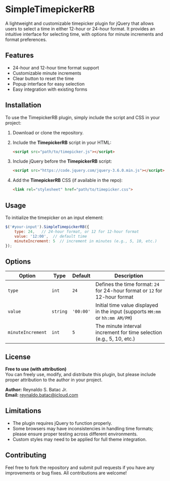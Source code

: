 # SimpleTimepickerRB

A lightweight and customizable timepicker plugin for jQuery that allows users to select a time in either 12-hour or 24-hour format. It provides an intuitive interface for selecting time, with options for minute increments and format preferences.

## Features

- 24-hour and 12-hour time format support
- Customizable minute increments
- Clear button to reset the time
- Popup interface for easy selection
- Easy integration with existing forms

## Installation

To use the TimepickerRB plugin, simply include the script and CSS in your project:

1. Download or clone the repository.

2. Include the **TimepickerRB** script in your HTML:

    ```html
    <script src="path/to/timepicker.js"></script>
    ```

3. Include jQuery before the **TimepickerRB** script:

    ```html
    <script src="https://code.jquery.com/jquery-3.6.0.min.js"></script>
    ```

4. Add the **TimepickerRB** CSS (if available in the repo):

    ```html
    <link rel="stylesheet" href="path/to/timepicker.css">
    ```

## Usage

To initialize the timepicker on an input element:

```javascript
$('#your-input').SimpleTimepickerRB({
    type: 24,   // 24-hour format, or 12 for 12-hour format
    value: '12:00',  // default time
    minuteIncrement: 5  // increment in minutes (e.g., 5, 10, etc.)
});
```

## Options

| Option            | Type    | Default   | Description                                                                |
|-------------------|---------|-----------|----------------------------------------------------------------------------|
| `type`            | `int`   | `24`      | Defines the time format: `24` for 24-hour format or `12` for 12-hour format |
| `value`           | `string`| `'00:00'` | Initial time value displayed in the input (supports `HH:mm` or `hh:mm AM/PM`) |
| `minuteIncrement` | `int`   | `5`       | The minute interval increment for time selection (e.g., 5, 10, etc.)       |


## License

**Free to use (with attribution)**  
You can freely use, modify, and distribute this plugin, but please include proper attribution to the author in your project.

**Author:** Reynaldo S. Batac Jr.  
**Email:** [reynaldo.batac@icloud.com](mailto:reynaldo.batac@icloud.com)

## Limitations

- The plugin requires jQuery to function properly.
- Some browsers may have inconsistencies in handling time formats; please ensure proper testing across different environments.
- Custom styles may need to be applied for full theme integration.

## Contributing

Feel free to fork the repository and submit pull requests if you have any improvements or bug fixes. All contributions are welcome!
